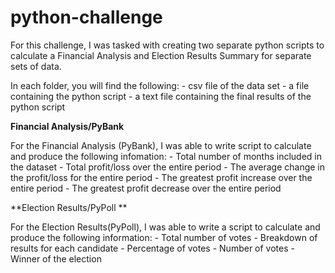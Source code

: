# python-challenge

For this challenge, I was tasked with creating two separate python scripts to calculate a Financial Analysis and Election Results Summary for separate sets of data. 

In each folder, you will find the following:
      - csv file of the data set
      - a file containing the python script 
      - a text file containing the final results of the python script
 
**Financial Analysis/PyBank**

For the Financial Analysis (PyBank), I was able to write script to calculate and produce the following infomation: 
      - Total number of months included in the dataset
      - Total profit/loss over the entire period 
      - The average change in the profit/loss for the entire period
      - The greatest profit increase over the entire period
      - The greatest profit decrease over the entire period 

**Election Results/PyPoll **

For the Election Results(PyPoll), I was able to write a script to calculate and produce the following information: 
      - Total number of votes
      - Breakdown of results for each candidate
          - Percentage of votes 
          - Number of votes 
      - Winner of the election
